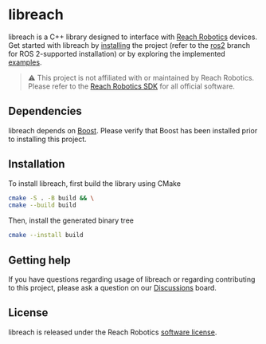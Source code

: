 # libreach

libreach is a C++ library designed to interface with [Reach Robotics](https://reachrobotics.com/)
devices. Get started with libreach by [installing](#installation) the project
(refer to the [ros2](https://github.com/Robotic-Decision-Making-Lab/libreach/tree/ros2)
branch for ROS 2-supported installation) or by exploring
the implemented [examples](https://github.com/Robotic-Decision-Making-Lab/libreach/tree/main/examples).

> :warning: This project is not affiliated with or maintained by Reach Robotics.
> Please refer to the [Reach Robotics SDK](https://github.com/Reach-Robotics/reach_robotics_sdk/tree/master)
> for all official software.

## Dependencies

libreach depends on [Boost](https://www.boost.org/). Please verify that Boost
has been installed prior to installing this project.

## Installation

To install libreach, first build the library using CMake

```bash
cmake -S . -B build && \
cmake --build build
```

Then, install the generated binary tree

```bash
cmake --install build
```

## Getting help

If you have questions regarding usage of libreach or regarding contributing to
this project, please ask a question on our [Discussions](https://github.com/Robotic-Decision-Making-Lab/libreach/discussions)
board.

## License

libreach is released under the Reach Robotics [software license](https://github.com/Reach-Robotics/reach_robotics_sdk/blob/master/LICENSE.txt).
